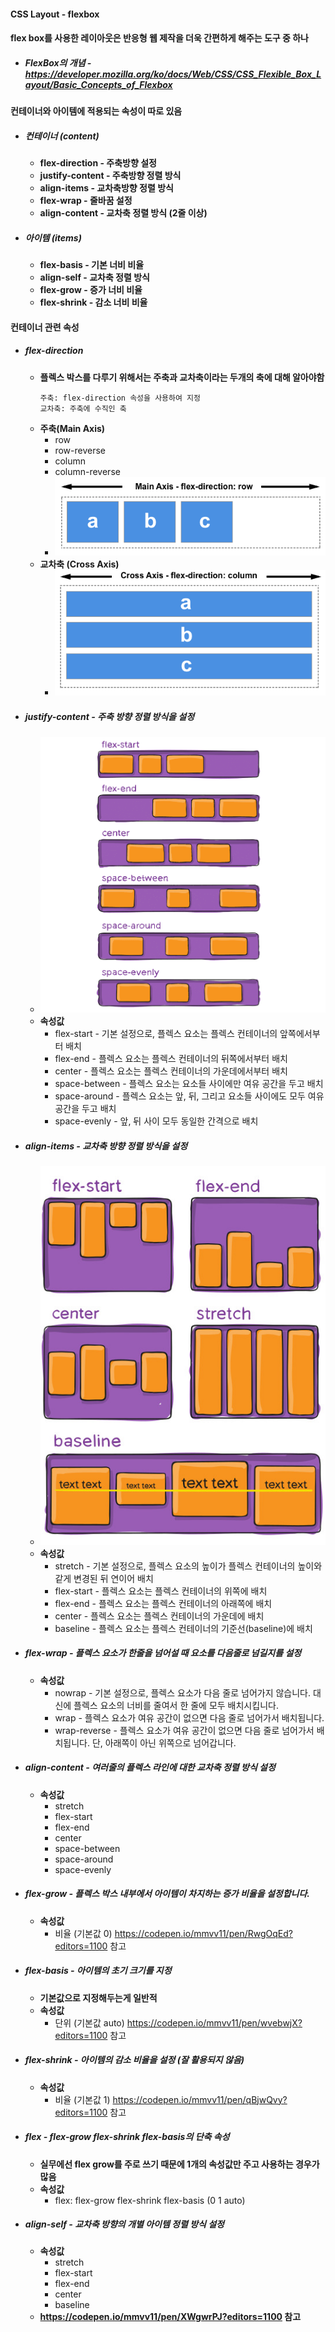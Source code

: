#### CSS Layout - flexbox
#### flex box를 사용한 레이아웃은 반응형 웹 제작을 더욱 간편하게 해주는 도구 중 하나
- ##### FlexBox의 개념 - https://developer.mozilla.org/ko/docs/Web/CSS/CSS_Flexible_Box_Layout/Basic_Concepts_of_Flexbox

#### 컨테이너와 아이템에 적용되는 속성이 따로 있음
- ##### 컨테이너 (content)
	- **flex-direction - 주축방향 설정**
	- **justify-content - 주축방향 정렬 방식**
	- **align-items - 교차축방향 정렬 방식**
	- **flex-wrap - 줄바꿈 설정**
	- **align-content - 교차축 정렬 방식 (2줄 이상)**
- ##### 아이템 (items)
	- **flex-basis - 기본 너비 비율**
	- **align-self - 교차축 정렬 방식**
	- **flex-grow - 증가 너비 비율**
	- **flex-shrink - 감소 너비 비율**

#### 컨테이너 관련 속성
- ##### flex-direction
	- **플렉스 박스를 다루기 위해서는 주축과 교차축이라는 두개의 축에 대해 알아야함**
		```
		주축: flex-direction 속성을 사용하여 지정
		교차축: 주축에 수직인 축
		```
	- **주축(Main Axis)**
		-   row
		-   row-reverse
		-   column
		-   column-reverse
		- ![](./images/main_FlexDirection_Row.png)
	- **교차축 (Cross Axis)**
		- ![](./images/cross_FlexDirection_Column.png)
- ##### justify-content - 주축 방향 정렬 방식을 설정
	- ![](./images/justifyContent.png)
	- **속성값**
		- flex-start - 기본 설정으로, 플렉스 요소는 플렉스 컨테이너의 앞쪽에서부터 배치
		- flex-end - 플렉스 요소는 플렉스 컨테이너의 뒤쪽에서부터 배치
		- center - 플렉스 요소는 플렉스 컨테이너의 가운데에서부터 배치
		- space-between - 플렉스 요소는 요소들 사이에만 여유 공간을 두고 배치
		- space-around - 플렉스 요소는 앞, 뒤, 그리고 요소들 사이에도 모두 여유 공간을 두고 배치
		- space-evenly - 앞, 뒤 사이 모두 동일한 간격으로 배치
- ##### align-items - 교차축 방향 정렬 방식을 설정
	- ![](./images/alignItems.png)
	- **속성값**
		- stretch - 기본 설정으로, 플렉스 요소의 높이가 플렉스 컨테이너의 높이와 같게 변경된 뒤 연이어 배치
		- flex-start - 플렉스 요소는 플렉스 컨테이너의 위쪽에 배치
		- flex-end - 플렉스 요소는 플렉스 컨테이너의 아래쪽에 배치
		- center - 플렉스 요소는 플렉스 컨테이너의 가운데에 배치
		- baseline - 플렉스 요소는 플렉스 컨테이너의 기준선(baseline)에 배치
- ##### flex-wrap - 플렉스 요소가 한줄을 넘어설 때 요소를 다음줄로 넘길지를 설정
	- **속성값**
		- nowrap - 기본 설정으로, 플렉스 요소가 다음 줄로 넘어가지 않습니다. 대신에 플렉스 요소의 너비를 줄여서 한 줄에 모두 배치시킵니다.
		- wrap - 플렉스 요소가 여유 공간이 없으면 다음 줄로 넘어가서 배치됩니다.
		- wrap-reverse - 플렉스 요소가 여유 공간이 없으면 다음 줄로 넘어가서 배치됩니다. 단, 아래쪽이 아닌 위쪽으로 넘어갑니다.
- ##### align-content - 여러줄의 플렉스 라인에 대한 교차축 정렬 방식 설정
	- **속성값**
		- stretch
		- flex-start
		- flex-end
		- center
		- space-between
		- space-around
		- space-evenly
- ##### flex-grow - 플렉스 박스 내부에서 아이템이 차지하는 증가 비율을 설정합니다.
	- **속성값**
		- 비율 (기본값 0) https://codepen.io/mmvv11/pen/RwgOqEd?editors=1100 참고
- ##### flex-basis - 아이템의 초기 크기를 지정
	- **기본값으로 지정해두는게 일반적**
	- **속성값**
		- 단위 (기본값 auto) https://codepen.io/mmvv11/pen/wvebwjX?editors=1100 참고
- ##### flex-shrink - 아이템의 감소 비율을 설정 (잘 활용되지 않음)
	- **속성값**
		- 비율 (기본값 1) https://codepen.io/mmvv11/pen/qBjwQvy?editors=1100 참고
- ##### flex - flex-grow flex-shrink flex-basis의 단축 속성
	- **실무에선 flex grow를 주로 쓰기 때문에 1개의 속성값만 주고 사용하는 경우가 많음**
	- **속성값**	
		- flex: flex-grow flex-shrink flex-basis (0 1 auto)
- ##### align-self - 교차축 방향의 개별 아이템 정렬 방식 설정
	- **속성값**
		- stretch
		- flex-start
		- flex-end
		- center
		- baseline
	- **https://codepen.io/mmvv11/pen/XWgwrPJ?editors=1100 참고**
